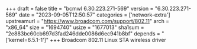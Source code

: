 +++
draft = false
title = "bcmwl 6.30.223.271-569"
version = "6.30.223.271-569"
date = "2023-09-05T12:50:57"
categories = ['network-extra']
upstreamurl = "https://www.broadcom.com/support/802.11"
arch = "x86_64"
size = "1694740"
usize = "1677013"
sha1sum = "2e883bc60cb697d3fad246dde0086d6ec941b8bf"
depends = "['kernel=6.5.1-1']"
+++
Broadcom 802.11 Linux STA wireless driver
